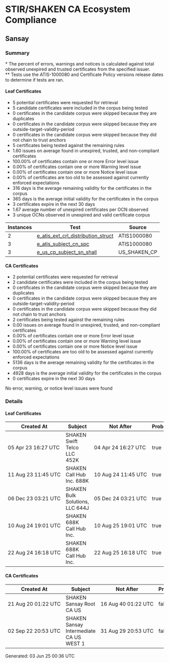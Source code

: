 # STIR/SHAKEN CA Ecosystem Compliance

## Sansay

### Summary

\* The percent of errors, warnings and notices is calculated against total observed unexpired and trusted certificates from the specified issuer.\
\*\* Tests use the ATIS-1000080 and Certificate Policy versions release dates to determine if tests are ran.

#### Leaf Certificates

- 5 potential certificates were requested for retrieval
- 5 candidate certificates were included in the corpus being tested
- 0 certificates in the candidate corpus were skipped because they are duplicates
- 0 certificates in the candidate corpus were skipped because they are outside-target-validity-period
- 0 certificates in the candidate corpus were skipped because they did not chain to trust anchors
- 5 certificates being tested against the remaining rules
- 1.60 issues on average found in unexpired, trusted, and non-compliant certificates
- 100.00% of certificates contain one or more Error level issue
- 0.00% of certificates contain one or more Warning level issue
- 0.00% of certificates contain one or more Notice level issue
- 0.00% of certificates are too old to be assessed against currently enforced expectations
- 316 days is the average remaining validity for the certificates in the corpus
- 365 days is the average initial validity for the certificates in the corpus
- 3 certificates expire in the next 30 days
- 1.67 average number of unexpired certificates per OCN observed
- 3 unique OCNs observed in unexpired and valid certificate corpus

| Instances | Test | Source |
|-----------|------|--------|
| 2 | [e_atis_ext_crl_distribution_struct](ISSUES/e_atis_ext_crl_distribution_struct/README.md) | ATIS1000080 |
| 3 | [e_atis_subject_cn_spc](ISSUES/e_atis_subject_cn_spc/README.md) | ATIS1000080 |
| 3 | [e_us_cp_subject_sn_shall](ISSUES/e_us_cp_subject_sn_shall/README.md) | US_SHAKEN_CP |

#### CA Certificates

- 2 potential certificates were requested for retrieval
- 2 candidate certificates were included in the corpus being tested
- 0 certificates in the candidate corpus were skipped because they are duplicates
- 0 certificates in the candidate corpus were skipped because they are outside-target-validity-period
- 0 certificates in the candidate corpus were skipped because they did not chain to trust anchors
- 2 certificates being tested against the remaining rules
- 0.00 issues on average found in unexpired, trusted, and non-compliant certificates
- 0.00% of certificates contain one or more Error level issue
- 0.00% of certificates contain one or more Warning level issue
- 0.00% of certificates contain one or more Notice level issue
- 100.00% of certificates are too old to be assessed against currently enforced expectations
- 5136 days is the average remaining validity for the certificates in the corpus
- 4928 days is the average initial validity for the certificates in the corpus
- 0 certificates expire in the next 30 days

No error, warning, or notice level issues were found

### Details

#### Leaf Certificates

| Created At | Subject | Not After | Problems | Link |
|------------|---------|-----------|----------|------|
| 05&#160;Apr&#160;23&#160;16:27&#160;UTC | SHAKEN Swift Telco LLC 452K | 04&#160;Apr&#160;24&#160;16:27&#160;UTC | true | [view](CERTS/947b46067a639b79ff82ab3f48c453e4af7cc6d6036f6d66a742cc935bc8a35e/README.md) |
| 11&#160;Aug&#160;23&#160;11:45&#160;UTC | SHAKEN Call Hub Inc. 688K | 10&#160;Aug&#160;24&#160;11:45&#160;UTC | true | [view](CERTS/598f41e0ff84df174314d76b406d85a0f3875aa68f1266c268b98c22f4ee912b/README.md) |
| 06&#160;Dec&#160;23&#160;03:21&#160;UTC | SHAKEN Bulk Solutions, LLC 644J | 05&#160;Dec&#160;24&#160;03:21&#160;UTC | true | [view](CERTS/ab634090acf3c02b7dcd70995171b6522e39c5a72d73fe26e32e99b1acd716d7/README.md) |
| 10&#160;Aug&#160;24&#160;19:01&#160;UTC | SHAKEN 688K Call Hub Inc. | 10&#160;Aug&#160;25&#160;19:01&#160;UTC | true | [view](CERTS/d8fe53673498502aa06d1deb531144cdeac93dba56e9c7094fef9fe192b5b14c/README.md) |
| 22&#160;Aug&#160;24&#160;16:18&#160;UTC | SHAKEN 688K Call Hub Inc. | 22&#160;Aug&#160;25&#160;16:18&#160;UTC | true | [view](CERTS/c9514ae8afe29c81cba005d0e97ddd87c0588caca1e39a20368d4f872619984d/README.md) |

#### CA Certificates

| Created At | Subject | Not After | Problems | Link |
|------------|---------|-----------|----------|------|
| 21&#160;Aug&#160;20&#160;01:22&#160;UTC | SHAKEN Sansay Root CA US | 16&#160;Aug&#160;40&#160;01:22&#160;UTC | false | [view](CERTS/8356d251b255f4ac3fd108bb79be4c02dcea2d3b13d138892bdb3a70cbe6a343/README.md) |
| 02&#160;Sep&#160;22&#160;20:53&#160;UTC | SHAKEN Sansay Intermediate CA US WEST 1 | 31&#160;Aug&#160;29&#160;20:53&#160;UTC | false | [view](CERTS/4b1dfdba2b1e4bbffbf900a20f1f6f7befbef0008b963e4922a64469cb97d24b/README.md) |


Generated: 03 Jun 25 00:36 UTC